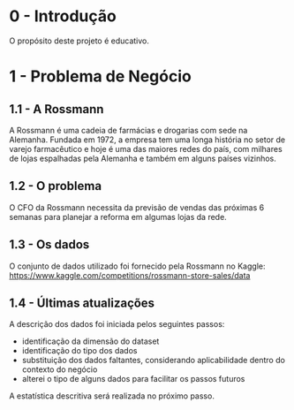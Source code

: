 # 0 - Introdução
O propósito deste projeto é educativo.

# 1 - Problema de Negócio

## 1.1 - A Rossmann
A Rossmann é uma cadeia de farmácias e drogarias com sede na Alemanha. Fundada em 1972, a empresa tem uma longa história no setor de varejo farmacêutico e hoje é uma das maiores redes do país, com milhares de lojas espalhadas pela Alemanha e também em alguns países vizinhos.

## 1.2 - O problema
O CFO da Rossmann necessita da previsão de vendas das próximas 6 semanas para planejar a reforma em algumas lojas da rede.

## 1.3 - Os dados
O conjunto de dados utilizado foi fornecido pela Rossmann no Kaggle: https://www.kaggle.com/competitions/rossmann-store-sales/data

## 1.4 - Últimas atualizações
A descrição dos dados foi iniciada pelos seguintes passos:
- identificação da dimensão do dataset
- identificação do tipo dos dados
- substituição dos dados faltantes, considerando aplicabilidade dentro do contexto do negócio
- alterei o tipo de alguns dados para facilitar os passos futuros

A estatística  descritiva será realizada no próximo passo.
